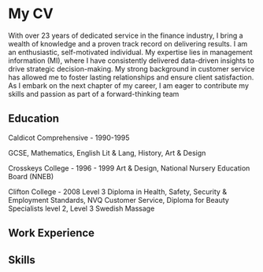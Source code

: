 # My CV
With over 23 years of dedicated service in the finance industry, I bring a wealth of knowledge and a proven track record on delivering results. I am an enthusiastic, self-motivated individual. My expertise lies in management information (MI), where I have consistently delivered data-driven insights to drive strategic decision-making. My strong background in customer service has allowed me to foster lasting relationships and ensure client satisfaction. As I embark on the next chapter of my career, I am eager to contribute my skills and passion as part of a forward-thinking team

## Education
Caldicot Comprehensive - 1990-1995

GCSE,
Mathematics, 
English Lit & Lang, 
History, 
Art & Design 

Crosskeys College - 1996 - 1999
Art & Design, 
National Nursery Education Board (NNEB)

Clifton College - 2008
Level 3 Diploma in Health, Safety, Security & Employment Standards,
NVQ Customer Service,
Diploma for Beauty Specialists level 2,
Level 3 Swedish Massage

## Work Experience

## Skills

